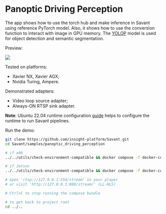 # Panoptic Driving Perception 

The app shows how to use the torch hub and make inference in Savant using reference PyTorch model.
Also, it shows how to use the conversion function to interact with image in GPU memory.
The [YOLOP](https://github.com/hustvl/YOLOP) model is used for object detection and semantic segmentation.

Preview:

![](assets/panoptic_driving_perception.webp)

Tested on platforms:

- Xavier NX, Xavier AGX;
- Nvidia Turing, Ampere.

Demonstrated adapters:

- Video loop source adapter;
- Always-ON RTSP sink adapter.

**Note**: Ubuntu 22.04 runtime configuration [guide](../../docs/runtime-configuration.md) helps to configure the runtime to run Savant pipelines.

Run the demo:

```bash
git clone https://github.com/insight-platform/Savant.git
cd Savant/samples/panoptic_driving_perception

# if x86
../../utils/check-environment-compatible && docker compose -f docker-compose.x86.yml up

# if Jetson
../../utils/check-environment-compatible && docker compose -f docker-compose.l4t.yml up

# open 'rtsp://127.0.0.1:554/stream' in your player
# or visit 'http://127.0.0.1:888/stream/' (LL-HLS)

# Ctrl+C to stop running the compose bundle

# to get back to project root
cd ../..
```

